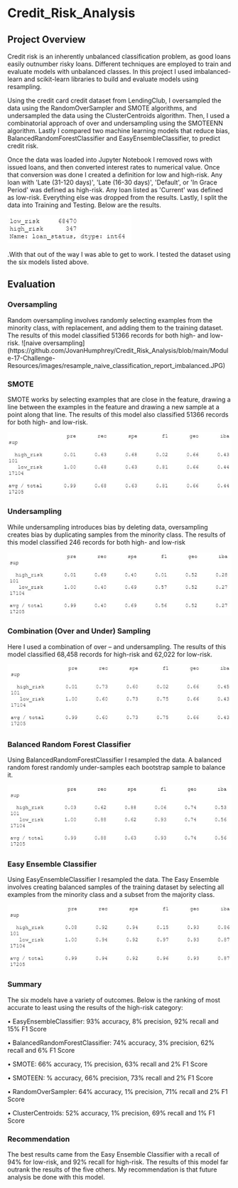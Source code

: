 # Credit_Risk_Analysis

## Project Overview

<p>Credit risk is an inherently unbalanced classification problem, as good loans easily outnumber risky loans. Different techniques are employed to train and evaluate models with unbalanced classes. In this project I used imbalanced-learn and scikit-learn libraries to build and evaluate models using resampling.</p>

<p>Using the credit card credit dataset from LendingClub, I oversampled the data using the RandomOverSampler and SMOTE algorithms, and undersampled the data using the ClusterCentroids algorithm. Then, I used a combinatorial approach of over and undersampling using the SMOTEENN algorithm. Lastly I compared two machine learning models that reduce bias, BalancedRandomForestClassifier and EasyEnsembleClassifier, to predict credit risk.</p>

<p>Once the data was loaded into Jupyter Notebook I removed rows with issued loans, and then converted interest rates to numerical value. Once that conversion was done I created a definition for low and high-risk. Any loan with 'Late (31-120 days)', 'Late (16-30 days)', 'Default', or 'In Grace Period' was defined as high-risk. Any loan listed as 'Current' was defined as low-risk. Everything else was dropped from the results. Lastly, I split the data into Training and Testing. Below are the results.</p>

![value counts](https://github.com/JovanHumphrey/Credit_Risk_Analysis/blob/main/Module-17-Challenge-Resources/images/resample_value_counts.JPG)

<p>.With that out of the way I was able to get to work. I tested the dataset using the six models listed above.</p>

## Evaluation

### Oversampling
<p>Random oversampling involves randomly selecting examples from the minority class, with replacement, and adding them to the training dataset. The results of this model classified 51366 records for both high- and low-risk.
![naive oversampling](https://github.com/JovanHumphrey/Credit_Risk_Analysis/blob/main/Module-17-Challenge-Resources/images/resample_naive_classification_report_imbalanced.JPG)

### SMOTE
<p> SMOTE works by selecting examples that are close in the feature, drawing a line between the examples in the feature and drawing a new sample at a point along that line. The results of this model also classified 51366 records for both high- and low-risk.</p>

![SMOTE model](https://github.com/JovanHumphrey/Credit_Risk_Analysis/blob/main/Module-17-Challenge-Resources/images/resample__SMOTE_classification_report_imbalanced.JPG)

### Undersampling
<p> While undersampling introduces bias by deleting data, oversampling creates bias by duplicating samples from the minority class. The results of this model classified 246 records for both high- and low-risk</p>

![undersampling](https://github.com/JovanHumphrey/Credit_Risk_Analysis/blob/main/Module-17-Challenge-Resources/images/resample_undersampling_classification_report_imbalanced.JPG)

### Combination (Over and Under) Sampling
<p>Here I used a combination of over – and undersampling. The results of this model classified 68,458 records for high-risk and 62,022 for low-risk.</p>

![combination](https://github.com/JovanHumphrey/Credit_Risk_Analysis/blob/main/Module-17-Challenge-Resources/images/resample_combination_classification_report_imbalanced.JPG)

### Balanced Random Forest Classifier
<p>Using BalancedRandomForestClassifier I resampled the data. A balanced random forest randomly under-samples each bootstrap sample to balance it.</p>

![balanced](https://github.com/JovanHumphrey/Credit_Risk_Analysis/blob/main/Module-17-Challenge-Resources/images/ensemble_balance_random_forest_classifier_classification_report_imbalanced.JPG)

### Easy Ensemble Classifier
<p>Using EasyEnsembleClassifier I resampled the data. The Easy Ensemble involves creating balanced samples of the training dataset by selecting all examples from the minority class and a subset from the majority class.</p>

![ensemble](https://github.com/JovanHumphrey/Credit_Risk_Analysis/blob/main/Module-17-Challenge-Resources/images/ensemble_easy_ensemble_adaboost_classifier_classification_report_imbalanced.JPG)

### Summary

The six models have a variety of outcomes. Below is the ranking of most accurate to least using the results of the high-risk category:

<p>•	EasyEnsembleClassifier: 93% accuracy, 8% precision, 92% recall and 15% F1 Score
<p>•	BalancedRandomForestClassifier: 74% accuracy, 3% precision, 62% recall and 6% F1 Score
<p>•	SMOTE: 66% accuracy, 1% precision, 63% recall and 2% F1 Score
<p>•	SMOTEEN: % accuracy, 66% precision, 73% recall and 2% F1 Score
<p>•	RandomOverSampler: 64% accuracy, 1% precision, 71% recall and 2% F1 Score
<p>•	ClusterCentroids: 52% accuracy, 1% precision, 69% recall and 1% F1 Score


### Recommendation

The best results came from the Easy Ensemble Classifier with a recall of 94% for low-risk, and 92% recall for high-risk. The results of this model far outrank the results of the five others. My recommendation is that future analysis be done with this model.

